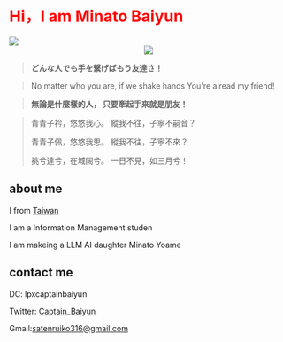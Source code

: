<h1 style="color:red;"> Hi，I am Minato Baiyun </h1>


<img src="https://skillicons.dev/icons?i=discord,twitter,vscode,postman,github,git,sqlite,selenium,py,nodejs,md,html,js,css,c," />

<div align="center">
  <img src="https://api.githubtrends.io/user/svg/alicezuber/langs?time_range=one_year&include_private=True&theme=bright_lights">
</div>



> **どんな人でも手を繋げばもう友達さ！**

> No matter who you are, if we shake hands You're alread my friend!

> **無論是什麼樣的人， 只要牽起手來就是朋友！**

> 青青子衿，悠悠我心。
> 縱我不往，子寧不嗣音？
> 
> 青青子佩，悠悠我思。
> 縱我不往，子寧不來？
> 
> 挑兮達兮，在城闕兮。
> 一日不見，如三月兮！

## about me

I from [Taiwan](https://en.wikipedia.org/wiki/Geography_of_Taiwan)

I am a Information Management studen

I am makeing a LLM AI daughter Minato Yoame



## contact me

DC: lpxcaptainbaiyun

Twitter: [Captain_Baiyun](https://twitter.com/Captain_Baiyun)

Gmail:satenruiko316@gmail.com


